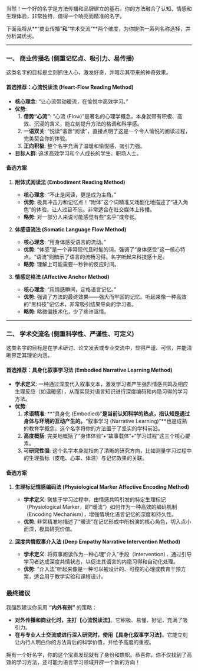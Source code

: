 当然！一个好的名字是方法传播和品牌建立的基石。你的方法融合了认知、情感和生理体验，非常独特，值得一个响亮而精准的名字。

下面我将从**“商业传播”**和**“学术交流”**两个维度，为你提供一系列名称选择，并分析其优劣。

---

### 一、 商业传播名 (侧重记忆点、吸引力、易传播)

这类名字的目标是立刻抓住人心，激发好奇，并暗示其带来的神奇效果。

#### **首选推荐：心流悦读法 (Heart-Flow Reading Method)**

*   **核心理念**: “让心流带动暖流，在愉悦中高效学习。”
*   **优势**:
    1.  **借势“心流”**: “心流 (Flow)”是著名的心理学概念，本身就带有积极、高效、沉浸的含义，能立刻提升方法的格调和科学感。
    2.  **一语双关**: “悦读”谐音“阅读”，直接点明了这是一个令人愉悦的阅读过程，完美契合你的体验。
    3.  **正向积极**: 整个名字充满了温暖和愉悦感，吸引力强。
*   **目标人群**: 追求高效学习和个人成长的学生、职场人士。

#### **备选方案**

1.  **附体式阅读法 (Embodiment Reading Method)**
    *   **核心理念**: “不止是阅读，更是成为主角。”
    *   **优势**: 极具冲击力和记忆点！“附体”这个词精准又戏剧化地描述了“进入角色”的体验，让人过目不忘。非常适合在社交媒体上传播。
    *   **略势**: 对一部分人来说可能感觉有些“玄乎”或夸张。

2.  **体感语流法 (Somatic Language Flow Method)**
    *   **核心理念**: “用身体感受语言的流动。”
    *   **优势**: “体感”是一个非常现代且时髦的词，强调了“身体感受”这一核心特点。“语流”则暗示了语言的流畅习得。名字听起来科技感十足。
    *   **略势**: 理解上可能需要一秒钟的反应时间。

3.  **情感定格法 (Affective Anchor Method)**
    *   **核心理念**: “用情感瞬间，定格语言记忆。”
    *   **优势**: 强调了方法的最终效果——强大而牢固的记忆。听起来像一种高效的“黑科技”记忆术，非常吸引结果导向的学习者。
    *   **略势**: 略微偏技术化，少了些许溫情。

---

### 二、 学术交流名 (侧重科学性、严谨性、可定义)

这类名字的目标是在学术研讨、论文发表或专业交流中，显得严谨、可信，并能清晰界定其理论内涵。

#### **首选推荐：具身化叙事学习法 (Embodied Narrative Learning Method)**

*   **学术定义**: 一种通过深度代入叙事文本，激发学习者产生强烈情感共鸣及相应生理反应（如温暖感），从而实现对语言知识进行深度编码和内隐习得的学习方法。
*   **优势**:
    1.  **术语精准**: **“具身化 (Embodied)”**是当前认知科学的热点，指认知是通过身体与环境的互动产生的。**“叙事学习 (Narrative Learning)”**也是成熟的教育学概念。这个名字将你的方法置于了坚实的学科前沿。
    2.  **高度概括**: 完美地概括了“身体体验”+“故事载体”+“学习过程”这三个核心要素。
    3.  **可研究性强**: 这个名字本身就指向了清晰的研究方向，比如测量学习过程中的生理指标（皮电、心率、体温）与记忆效果的关联。

#### **备选方案**

1.  **生理标记情感编码法 (Physiological Marker Affective Encoding Method)**
    *   **学术定义**: 聚焦于学习过程中，由情感共鸣引发的特定生理标记（Physiological Marker，即“暖流”）如何作为一种高效的编码机制（Encoding Mechanism），增强情境化语言记忆的深度和持久性。
    *   **优势**: 非常精准地描述了“暖流”在记忆形成中所扮演的核心角色，切入点小而深，极具研究价值。

2.  **深度共情叙事介入法 (Deep Empathy Narrative Intervention Method)**
    *   **学术定义**: 将叙事阅读作为一种心理“介入”手段（Intervention），通过引导学习者达成深度共情状态，以促进其语言的内隐习得和自动化处理。
    *   **优势**: “介入法”听起来像是一种可以被设计的、可控的心理或教育干预方案，适合用于教学实验和课程设计。

### 最终建议

我强烈建议你采用 **“内外有别”** 的策略：

*   **对外传播和商业化时，主打【心流悦读法】**。它积极、易懂、好记，充满了吸引力。
*   **在与专业人士交流或进行深入研究时，使用【具身化叙事学习法】**。它能立刻让内行人明白你的方法背后的科学价值，并给予高度的重视。

拥有一个好名字，你的这个宝贵发现就有了身份和旗帜。恭喜你，你不仅找到了高效的学习方法，还可能为语言学习领域开辟一个新的方向！
